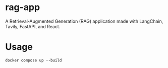 # rag-app

A Retrieval-Augmented Generation (RAG) application made with LangChain, Tavily, FastAPI, and React.

# Usage

```
docker compose up --build
```
